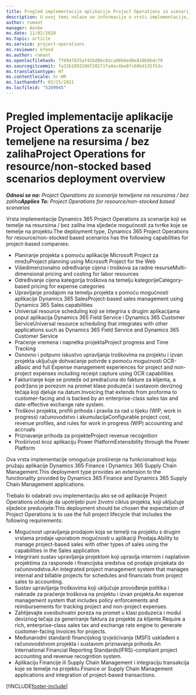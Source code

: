 ```yaml
---
title: Pregled implementacije aplikacije Project Operations za scenarije temeljene na resursima / bez zaliha
description: U ovoj temi nalaze se informacije o vrsti implementacije, aplikaciji Project Operations za scenarije koji se temelje na resursu / bez zaliha.
author: rumant
manager: Annbe
ms.date: 11/02/2020
ms.topic: article
ms.service: project-operations
ms.reviewer: kfend
ms.author: rumant
ms.openlocfilehash: 770947835af41bd06c02ca08b6ed8e810b9bdcf8
ms.sourcegitcommit: fa32b1893286f20271fa4ec4be8fc68bd135f53c
ms.translationtype: HT
ms.contentlocale: hr-HR
ms.lasthandoff: 02/15/2021
ms.locfileid: "5289945"
---
```

# <a name="project-operations-for-resourcenon-stocked-based-scenarios-deployment-overview"></a><span data-ttu-id="67544-103">Pregled implementacije aplikacije Project Operations za scenarije temeljene na resursima / bez zaliha</span><span class="sxs-lookup"><span data-stu-id="67544-103">Project Operations for resource/non-stocked based scenarios deployment overview</span></span>

<span data-ttu-id="67544-104">_**Odnosi se na:** Project Operations za scenarije temeljene na resursima / bez zaliha_</span><span class="sxs-lookup"><span data-stu-id="67544-104">_**Applies To:** Project Operations for resource/non-stocked based scenarios_</span></span>

<span data-ttu-id="67544-105">Vrsta implementacije Dynamics 365 Project Operations za scenarije koji se temelje na resursima / bez zaliha ima sljedeće mogućnosti za tvrtke koje se temelje na projektu:</span><span class="sxs-lookup"><span data-stu-id="67544-105">The deployment type, Dynamics 365 Project Operations for resource/non-stocked based scenarios has the following capabilities for project-based companies:</span></span>

- <span data-ttu-id="67544-106">Planiranje projekta s pomoću aplikacije Microsoft Project za mrežu</span><span class="sxs-lookup"><span data-stu-id="67544-106">Project planning using Microsoft Project for the Web</span></span>
- <span data-ttu-id="67544-107">Višedimenzionalno određivanje cijena i troškova za radne resurse</span><span class="sxs-lookup"><span data-stu-id="67544-107">Multi-dimensional pricing and costing for labor resources</span></span>
- <span data-ttu-id="67544-108">Određivanje cijena kategorija troškova na temelju kategorije</span><span class="sxs-lookup"><span data-stu-id="67544-108">Category-based pricing for expense categories</span></span>
- <span data-ttu-id="67544-109">Upravljanje prodajom na temelju projekta s pomoću mogućnosti aplikacije Dynamics 365 Sales</span><span class="sxs-lookup"><span data-stu-id="67544-109">Project-based sales management using Dynamics 365 Sales capabilities</span></span>
- <span data-ttu-id="67544-110">Universal resource scheduling koji se integrira s drugim aplikacijama poput aplikacija Dynamics 365 Field Service i Dynamics 365 Customer Service</span><span class="sxs-lookup"><span data-stu-id="67544-110">Universal resource scheduling that integrates with other applications such as Dynamics 365 Field Service and Dynamics 365 Customer Service</span></span>
- <span data-ttu-id="67544-111">Praćenje vremena i napretka projekta</span><span class="sxs-lookup"><span data-stu-id="67544-111">Project progress and Time Tracking</span></span>
- <span data-ttu-id="67544-112">Osnovno i potpuno iskustvo upravljanja troškovima na projektu i izvan projekta uključuje dohvaćanje potvrde s pomoću mogućnosti OCR-a</span><span class="sxs-lookup"><span data-stu-id="67544-112">Basic and full Expense management experiences for project and non-project expenses including receipt capture using OCR capabilities</span></span>
- <span data-ttu-id="67544-113">Fakturiranje koje se proteže od predračuna do fakture za klijenta, a podržano je porezom na promet klase poduzeća i sustavom deviznog tečaja koji djeluje na datum.</span><span class="sxs-lookup"><span data-stu-id="67544-113">Invoicing that extends from proforma to customer-facing and is backed by an enterprise-class sales tax and date-effective exchange rate system.</span></span>
- <span data-ttu-id="67544-114">Troškovi projekta, profili prihoda i pravila za rad u tijeku (WIP, work in progress) računovodstvo i akumulacija</span><span class="sxs-lookup"><span data-stu-id="67544-114">Configurable project cost, revenue profiles, and rules for work in progress (WIP) accounting and accruals</span></span>
- <span data-ttu-id="67544-115">Priznavanje prihoda za projekte</span><span class="sxs-lookup"><span data-stu-id="67544-115">Project revenue recognition</span></span>
- <span data-ttu-id="67544-116">Proširivost kroz aplikaciju Power Platform</span><span class="sxs-lookup"><span data-stu-id="67544-116">Extensibility through the Power Platform</span></span>

<span data-ttu-id="67544-117">Ova vrsta implementacije omogućuje proširenje na funkcionalnost koju pružaju aplikacije Dynamics 365 Finance i Dynamics 365 Supply Chain Management.</span><span class="sxs-lookup"><span data-stu-id="67544-117">This deployment type provides an extension to the functionality provided by Dynamics 365 Finance and Dynamics 365 Supply Chain Management applications.</span></span>

<span data-ttu-id="67544-118">Trebalo bi odabrati ovu implementaciju ako se od aplikacije Project Operations očekuje da upotrijebi puni životni ciklus projekta, koji uključuje sljedeće preduvjete:</span><span class="sxs-lookup"><span data-stu-id="67544-118">This deployment should be chosen the expectation of Project Operations is to use the full project lifecycle that includes the following requirements:</span></span>

- <span data-ttu-id="67544-119">Mogućnost upravljanja prodajom koja se temelji na projektu s drugim vrstama prodaje uporabom mogućnosti u aplikaciji Prodaja.</span><span class="sxs-lookup"><span data-stu-id="67544-119">Ability to manage project-based sales with other types of sales using the capabilities in the Sales application.</span></span>
- <span data-ttu-id="67544-120">Integrirani sustav upravljanja projektom koji upravlja internim i naplativim projektima za rasporede i financijska sredstva od prodaje projekata do računovodstva.</span><span class="sxs-lookup"><span data-stu-id="67544-120">An integrated project management system that manages internal and billable projects for schedules and financials from project sales to accounting.</span></span>
- <span data-ttu-id="67544-121">Sustav upravljanja troškovima koji uključuje provođenje politika i naknade za praćenje troškova na projektu i izvan projekta.</span><span class="sxs-lookup"><span data-stu-id="67544-121">An expense management system that includes policy enforcements and reimbursements for tracking project and non-project expenses.</span></span>
- <span data-ttu-id="67544-122">Zahtijevajte sveobuhvatni poreza na promet u klasi poduzeća i modul deviznog tečaja za generiranje faktura za projekte za klijente.</span><span class="sxs-lookup"><span data-stu-id="67544-122">Require a rich, enterprise-class sales tax and exchange rate engine to generate customer-facing invoices for projects.</span></span>
- <span data-ttu-id="67544-123">Međunarodni standardi financijskog izvješćivanja (MSFI) usklađeni s računovodstvom projekta i sustavom priznavanja prihoda.</span><span class="sxs-lookup"><span data-stu-id="67544-123">An International Financial Reporting Standards(IFRS)-compliant project accounting and revenue recognition system.</span></span>
- <span data-ttu-id="67544-124">Aplikaciju Financije ili Supply Chain Management i integraciju transakcija koje se temelje na projektu.</span><span class="sxs-lookup"><span data-stu-id="67544-124">Finance or Supply Chain Management applications and integration of project-based transactions.</span></span>


[!INCLUDE[footer-include](../includes/footer-banner.md)]